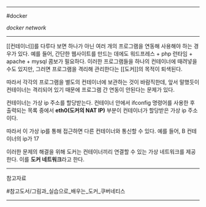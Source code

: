 
---

#docker

*docker network*

---

[[컨테이너]]를 다루다 보면 하나가 아닌 여러 개의 프로그램을 연동해 사용해야 하는 경우가 있다.
예를 들어, 간단한 웹사이트를 만드는 데에도 워드프레스 + php 런타임 + apache + mysql 콤보가 필요하다.
이러한 프로그램들을 하나의 컨테이너에 때려넣을 수도 있지만, 그러면 프로그램을 격리해 관리한다는 [[도커]]의 목적이 퇴색된다.

따라서 각각의 프로그램을 별도의 컨테이너에 보관하는 것이 바람직한데, 앞서 말했듯이 컨테이너는 격리되어 있기 때문에 프로그램 간 연동이 안된다는 문제가 있다.

컨테이너는 가상 ip 주소를 할당받는다. 컨테이너 안에서 ifconfig 명령어를 사용한 후 출력되는 목록 중에서 **eth0(도커의 NAT IP)** 부분이 컨테이너가 할당받은 가상 ip 주소이다.

따라서 이 가상 ip를 통해 접근하면 다른 컨테이너와 통신할 수 있다. 예를 들어, B 컨테이너의 ip가 17

이러한 문제의 해결을 위해 도커는 컨테이너끼리 연결할 수 있는 가상 네트워크를 제공한다.
이를 **도커 네트워크**라고 한다.

---

참고자료

#참고도서/그림과_실습으로_배우는_도커_쿠버네티스 

---